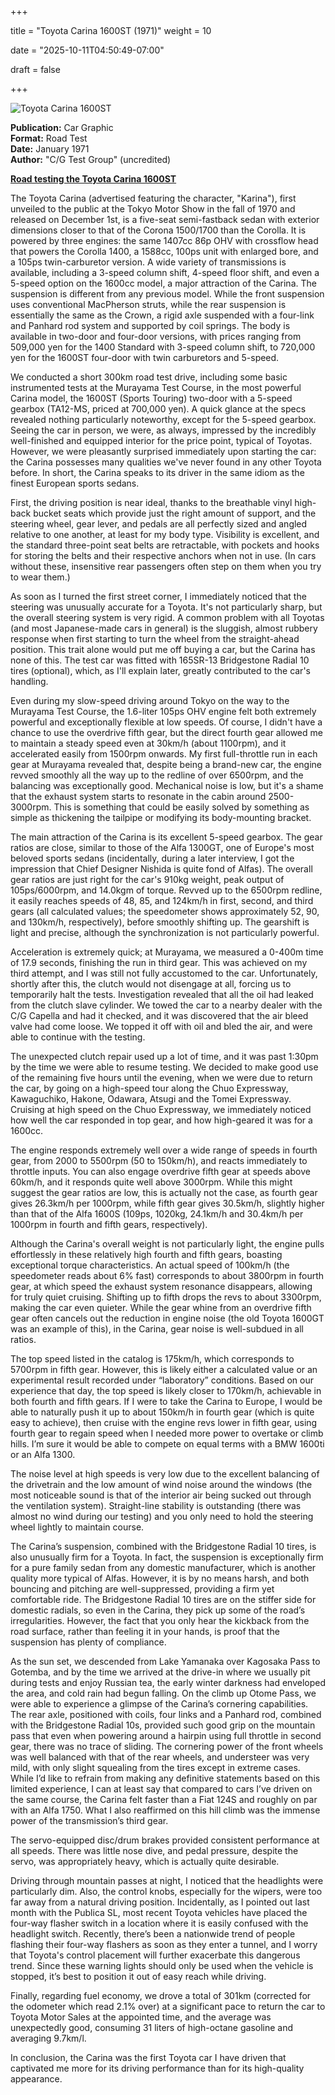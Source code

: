 +++







title = "Toyota Carina 1600ST (1971)"
weight = 10






date = "2025-10-11T04:50:49-07:00"







draft = false







+++







![Toyota Carina 1600ST](/images/CG-RI-Toyota-Celica-1600ST-1971.jpg)







<b>Publication:</b> Car Graphic<br>
<b>Format:</b> Road Test<br>
<b>Date:</b> January 1971<br>
<b>Author:</b> "C/G Test Group" (uncredited)







<b><u>Road testing the Toyota Carina 1600ST</b></u>











The Toyota Carina (advertised featuring the character, "Karina"), first unveiled to the public at the Tokyo Motor Show in the fall of 1970 and released on December 1st, is a five-seat semi-fastback sedan with exterior dimensions closer to that of the Corona 1500/1700 than the Corolla. It is powered by three engines: the same 1407cc 86p OHV with crossflow head that powers the Corolla 1400, a 1588cc, 100ps unit with enlarged bore, and a 105ps twin-carburetor version. A wide variety of transmissions is available, including a 3-speed column shift, 4-speed floor shift, and even a 5-speed option on the 1600cc model, a major attraction of the Carina. The suspension is different from any previous model. While the front suspension uses conventional MacPherson struts, while the rear suspension is essentially the same as the Crown, a rigid axle suspended with a four-link and Panhard rod system and supported by coil springs. The body is available in two-door and four-door versions, with prices ranging from 509,000 yen for the 1400 Standard with 3-speed column shift, to 720,000 yen for the 1600ST four-door with twin carburetors and 5-speed.



We conducted a short 300km road test drive, including some basic instrumented tests at the Murayama Test Course, in the most powerful Carina model, the 1600ST (Sports Touring) two-door with a 5-speed gearbox (TA12-MS, priced at 700,000 yen). A quick glance at the specs revealed nothing particularly noteworthy, except for the 5-speed gearbox. Seeing the car in person, we were, as always, impressed by the incredibly well-finished and equipped interior for the price point, typical of Toyotas. However, we were pleasantly surprised immediately upon starting the car: the Carina possesses many qualities we've never found in any other Toyota before. In short, the Carina speaks to its driver in the same idiom as the finest European sports sedans.



First, the driving position is near ideal, thanks to the breathable vinyl high-back bucket seats which provide just the right amount of support, and the steering wheel, gear lever, and pedals are all perfectly sized and angled relative to one another, at least for my body type. Visibility is excellent, and the standard three-point seat belts are retractable, with pockets and hooks for storing the belts and their respective anchors when not in use. (In cars without these, insensitive rear passengers often step on them when you try to wear them.)



As soon as I turned the first street corner, I immediately noticed that the steering was unusually accurate for a Toyota. It's not particularly sharp, but the overall steering system is very rigid. A common problem with all Toyotas (and most Japanese-made cars in general) is the sluggish, almost rubbery response when first starting to turn the wheel from the straight-ahead position. This trait alone would put me off buying a car, but the Carina has none of this. The test car was fitted with 165SR-13 Bridgestone Radial 10 tires (optional), which, as I'll explain later, greatly contributed to the car's handling. 



Even during my slow-speed driving around Tokyo on the way to the Murayama Test Course, the 1.6-liter 105ps OHV engine felt both extremely powerful and exceptionally flexible at low speeds. Of course, I didn't have a chance to use the overdrive fifth gear, but the direct fourth gear allowed me to maintain a steady speed even at 30km/h (about 1100rpm), and it accelerated easily from 1500rpm onwards. My first full-throttle run in each gear at Murayama revealed that, despite being a brand-new car, the engine revved smoothly all the way up to the redline of over 6500rpm, and the balancing was exceptionally good. Mechanical noise is low, but it's a shame that the exhaust system starts to resonate in the cabin around 2500-3000rpm. This is something that could be easily solved by something as simple as thickening the tailpipe or modifying its body-mounting bracket.



The main attraction of the Carina is its excellent 5-speed gearbox. The gear ratios are close, similar to those of the Alfa 1300GT, one of Europe's most beloved sports sedans (incidentally, during a later interview, I got the impression that Chief Designer Nishida is quite fond of Alfas). The overall gear ratios are just right for the car's 910kg weight, peak output of 105ps/6000rpm, and 14.0kgm of torque. Revved up to the 6500rpm redline, it easily reaches speeds of 48, 85, and 124km/h in first, second, and third gears (all calculated values; the speedometer shows approximately 52, 90, and 130km/h, respectively), before smoothly shifting up. The gearshift is light and precise, although the synchronization is not particularly powerful.



Acceleration is extremely quick; at Murayama, we measured a 0-400m time of 17.9 seconds, finishing the run in third gear. This was achieved on my third attempt, and I was still not fully accustomed to the car. Unfortunately, shortly after this, the clutch would not disengage at all, forcing us to temporarily halt the tests. Investigation revealed that all the oil had leaked from the clutch slave cylinder. We towed the car to a nearby dealer with the C/G Capella and had it checked, and it was discovered that the air bleed valve had come loose. We topped it off with oil and bled the air, and were able to continue with the testing.



The unexpected clutch repair used up a lot of time, and it was past 1:30pm by the time we were able to resume testing. We decided to make good use of the remaining five hours until the evening, when we were due to return the car, by going on a high-speed tour along the Chuo Expressway, Kawaguchiko, Hakone, Odawara, Atsugi and the Tomei Expressway. Cruising at high speed on the Chuo Expressway, we immediately noticed how well the car responded in top gear, and how high-geared it was for a 1600cc.



The engine responds extremely well over a wide range of speeds in fourth gear, from 2000 to 5500rpm (50 to 150km/h), and reacts immediately to throttle inputs. You can also engage overdrive fifth gear at speeds above 60km/h, and it responds quite well above 3000rpm. While this might suggest the gear ratios are low, this is actually not the case, as fourth gear gives 26.3km/h per 1000rpm, while fifth gear gives 30.5km/h, slightly higher than that of the Alfa 1600S (109ps, 1020kg, 24.1km/h and 30.4km/h per 1000rpm in fourth and fifth gears, respectively).



Although the Carina's overall weight is not particularly light, the engine pulls effortlessly in these relatively high fourth and fifth gears, boasting exceptional torque characteristics. An actual speed of 100km/h (the speedometer reads about 6% fast) corresponds to about 3800rpm in fourth gear, at which speed the exhaust system resonance disappears, allowing for truly quiet cruising. Shifting up to fifth drops the revs to about 3300rpm, making the car even quieter. While the gear whine from an overdrive fifth gear often cancels out the reduction in engine noise (the old Toyota 1600GT was an example of this), in the Carina, gear noise is well-subdued in all ratios.



The top speed listed in the catalog is 175km/h, which corresponds to 5700rpm in fifth gear. However, this is likely either a calculated value or an experimental result recorded under “laboratory” conditions. Based on our experience that day, the top speed is likely closer to 170km/h, achievable in both fourth and fifth gears. If I were to take the Carina to Europe, I would be able to naturally push it up to about 150km/h in fourth gear (which is quite easy to achieve), then cruise with the engine revs lower in fifth gear, using fourth gear to regain speed when I needed more power to overtake or climb hills. I’m sure it would be able to compete on equal terms with a BMW 1600ti or an Alfa 1300.



The noise level at high speeds is very low due to the excellent balancing of the drivetrain and the low amount of wind noise around the windows (the most noticeable sound is that of the interior air being sucked out through the ventilation system). Straight-line stability is outstanding (there was almost no wind during our testing) and you only need to hold the steering wheel lightly to maintain course.



The Carina’s suspension, combined with the Bridgestone Radial 10 tires, is also unusually firm for a Toyota. In fact, the suspension is exceptionally firm for a pure family sedan from any domestic manufacturer, which is another quality more typical of Alfas. However, it is by no means harsh, and both bouncing and pitching are well-suppressed, providing a firm yet comfortable ride. The Bridgestone Radial 10 tires are on the stiffer side for domestic radials, so even in the Carina, they pick up some of the road’s irregularities. However, the fact that you only hear the kickback from the road surface, rather than feeling it in your hands, is proof that the suspension has plenty of compliance.



As the sun set, we descended from Lake Yamanaka over Kagosaka Pass to Gotemba, and by the time we arrived at the drive-in where we usually pit during tests and enjoy Russian tea, the early winter darkness had enveloped the area, and cold rain had begun falling. On the climb up Otome Pass, we were able to experience a glimpse of the Carina’s cornering capabilities. The rear axle, positioned with coils, four links and a Panhard rod, combined with the Bridgestone Radial 10s, provided such good grip on the mountain pass that even when powering around a hairpin using full throttle in second gear, there was no trace of sliding. The cornering power of the front wheels was well balanced with that of the rear wheels, and understeer was very mild, with only slight squealing from the tires except in extreme cases. While I’d like to refrain from making any definitive statements based on this limited experience, I can at least say that compared to cars I’ve driven on the same course, the Carina felt faster than a Fiat 124S and roughly on par with an Alfa 1750. What I also reaffirmed on this hill climb was the immense power of the transmission’s third gear.



The servo-equipped disc/drum brakes provided consistent performance at all speeds. There was little nose dive, and pedal pressure, despite the servo, was appropriately heavy, which is actually quite desirable.



Driving through mountain passes at night, I noticed that the headlights were particularly dim. Also, the control knobs, especially for the wipers, were too far away from a natural driving position. Incidentally, as I pointed out last month with the Publica SL, most recent Toyota vehicles have placed the four-way flasher switch in a location where it is easily confused with the headlight switch. Recently, there’s been a nationwide trend of people flashing their four-way flashers as soon as they enter a tunnel, and I worry that Toyota's control placement will further exacerbate this dangerous trend. Since these warning lights should only be used when the vehicle is stopped, it’s best to position it out of easy reach while driving.



Finally, regarding fuel economy, we drove a total of 301km (corrected for the odometer which read 2.1% over) at a significant pace to return the car to Toyota Motor Sales at the appointed time, and the average was unexpectedly good, consuming 31 liters of high-octane gasoline and averaging 9.7km/l.



In conclusion, the Carina was the first Toyota car I have driven that captivated me more for its driving performance than for its high-quality appearance.







